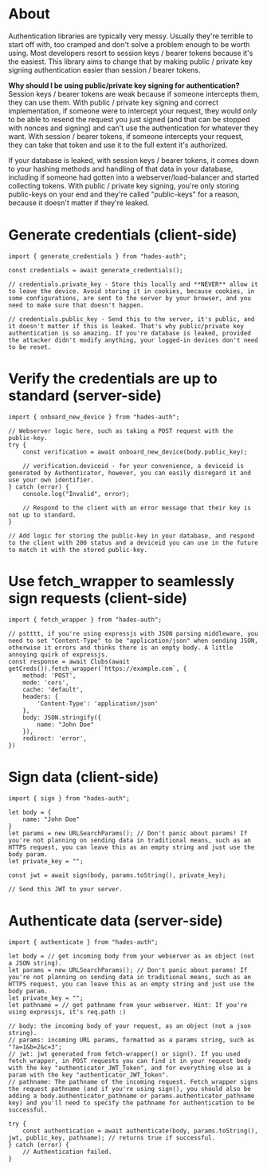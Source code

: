 # About
Authentication libraries are typically very messy. Usually they're terrible to start off with, too cramped and don't solve a problem enough to be worth using. Most developers resort to session keys / bearer tokens because it's the easiest. This library aims to change that by making public / private key signing authentication easier than session / bearer tokens.

**Why should I be using public/private key signing for authentication?**
Session keys / bearer tokens are weak because if someone intercepts them, they can use them. With public / private key signing and correct implementation, if someone were to intercept your request, they would only to be able to resend the request you just signed (and that can be stopped with nonces and signing) and can't use the authentication for whatever they want. With session / bearer tokens, if someone intercepts your request, they can take that token and use it to the full extent it's authorized.

If your database is leaked, with session keys / bearer tokens, it comes down to your hashing methods and handling of that data in your database, including if someone had gotten into a webserver/load-balancer and started collecting tokens. With public / private key signing, you're only storing public-keys on your end and they're called "public-keys" for a reason, because it doesn't matter if they're leaked.

# Generate credentials (client-side)
```
import { generate_credentials } from "hades-auth";

const credentials = await generate_credentials();

// credentials.private_key - Store this locally and **NEVER** allow it to leave the device. Avoid storing it in cookies, because cookies, in some configurations, are sent to the server by your browser, and you need to make sure that doesn't happen.

// credentials.public_key - Send this to the server, it's public, and it doesn't matter if this is leaked. That's why public/private key authentication is so amazing. If you're database is leaked, provided the attacker didn't modify anything, your logged-in devices don't need to be reset.
```

# Verify the credentials are up to standard (server-side)
```
import { onboard_new_device } from "hades-auth";

// Webserver logic here, such as taking a POST request with the public-key.
try {
    const verification = await onboard_new_device(body.public_key);
    
    // verification.deviceid - for your convenience, a deviceid is generated by Authenticator, however, you can easily disregard it and use your own identifier.
} catch (error) {
    console.log("Invalid", error);
    
    // Respond to the client with an error message that their key is not up to standard.
}

// Add logic for storing the public-key in your database, and respond to the client with 200 status and a deviceid you can use in the future to match it with the stored public-key.
```

# Use fetch_wrapper to seamlessly sign requests (client-side)
```
import { fetch_wrapper } from "hades-auth";

// pstttt, if you're using expressjs with JSON parsing middleware, you need to set "Content-Type" to be "application/json" when sending JSON, otherwise it errors and thinks there is an empty body. A little annoying quirk of expressjs.
const response = await Clubs(await getCreds()).fetch_wrapper(`https://example.com`, {
    method: 'POST',
    mode: 'cors',
    cache: 'default',
    headers: {
        'Content-Type': 'application/json'
    },
    body: JSON.stringify({
        name: "John Doe"
    }),
    redirect: 'error',
})
```

# Sign data (client-side)
```
import { sign } from "hades-auth";

let body = {
    name: "John Doe"
}
let params = new URLSearchParams(); // Don't panic about params! If you're not planning on sending data in traditional means, such as an HTTPS request, you can leave this as an empty string and just use the body param.
let private_key = "";

const jwt = await sign(body, params.toString(), private_key);

// Send this JWT to your server.
```

# Authenticate data (server-side)
```
import { authenticate } from "hades-auth";

let body = // get incoming body from your webserver as an object (not a JSON string).
let params = new URLSearchParams(); // Don't panic about params! If you're not planning on sending data in traditional means, such as an HTTPS request, you can leave this as an empty string and just use the body param.
let private_key = "";
let pathname = // get pathname from your webserver. Hint: If you're using expressjs, it's req.path :)

// body: the incoming body of your request, as an object (not a json string).
// params: incoming URL params, formatted as a params string, such as "?a=1&b=2&c=3";
// jwt: jwt generated from fetch-wrapper() or sign(). If you used fetch_wrapper, in POST requests you can find it in your request body with the key "authenticator_JWT_Token", and for everything else as a param with the key "authenticator_JWT_Token".
// pathname: The pathname of the incoming request. Fetch_wrapper signs the request pathname (and if you're using sign(), you should also be adding a body.authenticator_pathname or params.authenticator_pathname key) and you'll need to specify the pathname for authentication to be successful.

try {
    const authentication = await authenticate(body, params.toString(), jwt, public_key, pathname); // returns true if successful.
} catch (error) {
    // Authentication failed.
}
```
